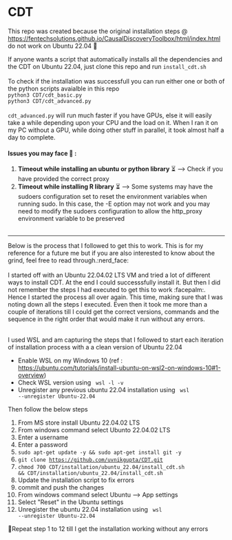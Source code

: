 # CDT
This repo was created because the original installation steps @ https://fentechsolutions.github.io/CausalDiscoveryToolbox/html/index.html do not work on Ubuntu 22.04 :woozy_face:

If anyone wants a script that automatically installs all the dependencies and the CDT on Ubuntu 22.04, just clone this repo and run `install_cdt.sh`<br><br>
To check if the installation was successfull you can run either one or both of the python scripts avaialble in this repo<br>
<code>python3 CDT/cdt_basic.py</code><br>
<code>python3 CDT/cdt_advanced.py</code><br><br>
<code>cdt_advanced.py</code> will run much faster if you have GPUs, else it will easily take a while depending upon your CPU and the load on it. When I ran it on my PC without a GPU, while doing other stuff in parallel, it took almost half a day to complete.
<br>
#### Issues you may face :face_with_head_bandage: :
1. **Timeout while installing an ubuntu or python library** :hourglass_flowing_sand: --> Check if you have provided the correct proxy
2. **Timeout while installing R library** :hourglass_flowing_sand: --> Some systems may have the sudoers configuration set to reset the environment variables when running sudo. In this case, the -E option may not work and you may need to modify the sudoers configuration to allow the http_proxy environment variable to be preserved<br><br>
<hr>
Below is the process that I followed to get this to work. This is for my reference for a future me but if you are also interested to know about the grind, feel free to read through.:nerd_face:<br><br>
I started off with an Ubuntu 22.04.02 LTS VM and tried a lot of different ways to install CDT. At the end I could successsfully install it. But then I did not remember the steps I had executed to get this to work :facepalm:. Hence I started the process all over again. This time, making sure that I was noting down all the steps I executed. Even then it took me more than a couple of iterations till I could get the correct versions, commands and the sequence in the right order that would make it run without any errors.<br><br>

I used WSL and am capturing the steps that I followed to start each iteration of installation process with a a clean version of Ubuntu 22.04
- Enable WSL on my Windows 10 (ref : https://ubuntu.com/tutorials/install-ubuntu-on-wsl2-on-windows-10#1-overview)
- Check WSL version using <code> wsl -l -v </code>
- Unregister any previous ubuntu 22.04 installation using <code> wsl --unregister Ubuntu-22.04 </code>

Then follow the below steps
1. From MS store install Ubuntu 22.04.02 LTS
2. From windows command select Ubunto 22.04.02 LTS
3. Enter a username
4. Enter a password
5. <code>sudo apt-get update -y && sudo apt-get install git -y </code>
6. <code>git clone https://github.com/uvnikgupta/CDT.git </code>
7. <code>chmod 700 CDT/installation/ubuntu_22.04/install_cdt.sh && CDT/installation/ubuntu_22.04/install_cdt.sh </code>
8. Update the installation script to fix errors
9. commit and push the changes
10. From windows command select Ubuntu --> App settings
11. Select "Reset" in the Ubuntu settings
12. Unregister the ubuntu 22.04 installation using <code> wsl --unregister Ubuntu-22.04 </code>

:repeat:Repeat step 1 to 12 till I get the installation working without any errors
